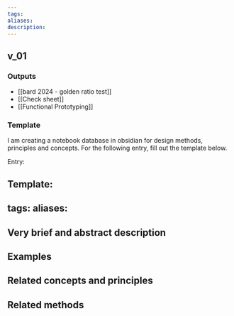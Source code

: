 ```yaml
---
tags: 
aliases: 
description:
---
```



## v_01

### Outputs

- [[bard 2024 - golden ratio test]]
- [[Check sheet]]
- [[Functional Prototyping]]
### Template 
I am creating a notebook database in obsidian for design methods, principles and concepts. For the following entry, fill out the template below. 


Entry: 

Template:
---
tags: 
aliases: 
---


## Very brief and abstract description


## Examples 


## Related concepts and principles 


## Related methods
